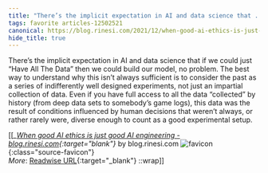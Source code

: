 ```yaml
---
title: "There’s the implicit expectation in AI and data science that ..."
tags: favorite articles-12502521
canonical: https://blog.rinesi.com/2021/12/when-good-ai-ethics-is-just-good-ai-engineering/
hide_title: true
---
```


There’s the implicit expectation in AI and data science that if we could just “Have All The Data” then we could build our model, no problem. The best way to understand why this isn’t always sufficient is to consider the past as a series of indifferently well designed experiments, not just an impartial collection of data. Even if you have full access to all the data “collected” by history (from deep data sets to somebody’s game logs), this data was the result of conditions influenced by human decisions that weren’t always, or rather rarely were, diverse enough to count as a good experimental setup.


[[<cite>_[When good AI ethics is just good AI engineering - blog.rinesi.com](https://blog.rinesi.com/2021/12/when-good-ai-ethics-is-just-good-ai-engineering/){:target="_blank"}_</cite> by blog.rinesi.com ![favicon](https://s2.googleusercontent.com/s2/favicons?domain=blog.rinesi.com){:class="source-favicon"}<br>
_More_: [Readwise URL](https://readwise.io/open/263624674){:target="_blank"}
::wrap]]